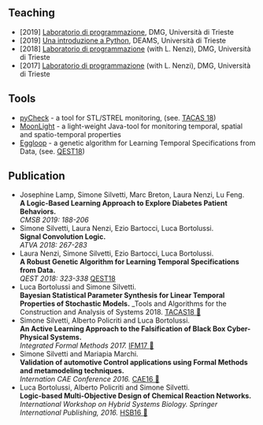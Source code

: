 ﻿## Teaching

- [2019] [Laboratorio di programmazione](https://github.com/simonesilvetti/teaching_2019_units_dmg_python), DMG, Università di Trieste
- [2019] [Una introduzione a Python](https://github.com/simonesilvetti/teaching_2019_units_deams_python), DEAMS, Università di Trieste
- [2018] [Laboratorio di programmazione](https://github.com/simonesilvetti/teaching_2018_units_dmg_python) (with L. Nenzi), DMG, Università di Trieste
- [2017] [Laboratorio di programmazione](https://github.com/simonesilvetti/teaching_2017_units_dmg_python) (with L. Nenzi), DMG, Università di Trieste

## Tools

- [pyCheck](https://github.com/simonesilvetti/pyCheck) - a tool for STL/STREL monitoring, (see. [TACAS 18](https://link.springer.com/chapter/10.1007/978-3-319-89963-3_23))
- [MoonLight](https://github.com/Quanticol/MoonLight/) - a light-weight Java-tool for monitoring temporal, spatial and spatio-temporal properties
- [Eggloop](https://github.com/eggloop/eggloop) - a genetic algorithm for Learning Temporal Specifications from Data, (see. [QEST18]()) 

## Publication
- Josephine Lamp, Simone Silvetti, Marc Breton, Laura Nenzi, Lu Feng.  
   **A Logic-Based Learning Approach to Explore Diabetes Patient Behaviors.**  
   _CMSB 2019: 188-206_
- Simone Silvetti, Laura Nenzi, Ezio Bartocci, Luca Bortolussi.  
  **Signal Convolution Logic.**  
  _ATVA 2018: 267-283_
- Laura Nenzi, Simone Silvetti, Ezio Bartocci, Luca Bortolussi.  
  **A Robust Genetic Algorithm for Learning Temporal Specifications from Data.**  
  _QEST 2018: 323-338_ [QEST18]()
- Luca Bortolussi and Simone Silvetti.  
  **Bayesian Statistical Parameter Synthesis for Linear Temporal Properties of Stochastic Models.**
  _Tools and Algorithms for the Construction and Analysis of Systems 2018. [TACAS18 :page_facing_up:](https://link.springer.com/chapter/10.1007/978-3-319-89963-3_23)
- Simone Silvetti, Alberto Policriti and Luca Bortolussi.  
  **An Active Learning Approach to the Falsification of Black Box Cyber-Physical Systems.**  
  _Integrated Formal Methods 2017._ [IFM17 :page_facing_up:](https://link.springer.com/chapter/10.1007/978-3-319-66845-1_1)
- Simone Silvetti and Mariapia Marchi.  
  **Validation of automotive Control applications using Formal Methods and metamodeling techniques.**  
  _Internation CAE Conference 2016._ [CAE16 :page_facing_up:](http://proceedings2016.caeconference.com/index.html)
- Luca Bortolussi, Alberto Policriti and Simone Silvetti.  
  **Logic-based Multi-Objective Design of Chemical Reaction Networks.**  
  _International Workshop on Hybrid Systems Biology. Springer International Publishing, 2016._ [HSB16 :page_facing_up:](http://link.springer.com/chapter/10.1007/978-3-319-47151-8_11) 
  
  
